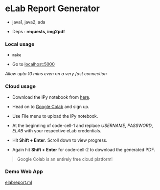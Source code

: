 # eLab Report Generator

- java1, java2, ada

- Deps : __requests, img2pdf__

### Local usage

- ```make```

- Go to [localhost:5000](http://localhost:5000)

_Allow upto 10 mins even on a very fast connection_

### Cloud usage

- Download the IPy notebook from [here](https://drive.google.com/file/d/1lygxHEzapqqRFKgBxy_gRsjFK2ldGX-B/view?usp=sharing).

- Head on to [Google Colab](https://colab.research.google.com) and sign up.

- Use File menu to upload the IPy notebook.

- At the beginning of code-cell-1 and replace *USERNAME*, *PASSWORD*, *ELAB* with your respective eLab credentials.

- Hit **Shift + Enter**.
  Scroll down to view progress.
  
- Again hit **Shift + Enter** for code-cell-2 to download the generated PDF.

>Google Colab is an entirely free cloud platform!

### Demo Web App

[elabreport.ml](http://elabreport.ml)
